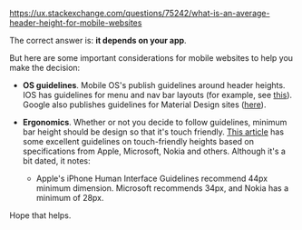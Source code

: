 https://ux.stackexchange.com/questions/75242/what-is-an-average-header-height-for-mobile-websites

The correct answer is: **it depends on your app**.

But here are some important considerations for mobile websites to help you make the decision:

- **OS guidelines**. Mobile OS's publish guidelines around header heights. IOS has guidelines for menu and nav bar layouts (for example, see [this](http://iosdesign.ivomynttinen.com/)). Google also publishes guidelines for Material Design sites ([here](http://www.google.com/design/spec/layout/metrics-keylines.html#metrics-keylines-keylines-spacing)).
    
- **Ergonomics**. Whether or not you decide to follow guidelines, minimum bar height should be design so that it's touch friendly. [This article](http://www.smashingmagazine.com/2012/02/21/finger-friendly-design-ideal-mobile-touchscreen-target-sizes/) has some excellent guidelines on touch-friendly heights based on specifications from Apple, Microsoft, Nokia and others. Although it's a bit dated, it notes:
    
    - Apple's iPhone Human Interface Guidelines recommend 44px minimum dimension. Microsoft recommends 34px, and Nokia has a minimum of 28px.

Hope that helps.